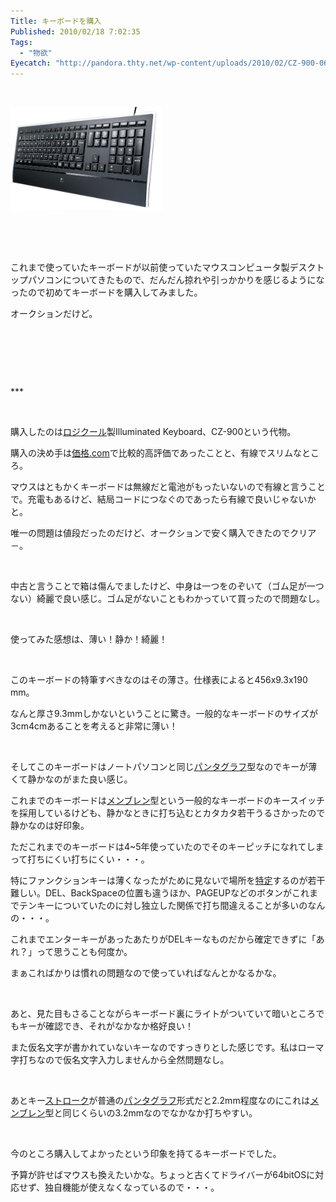 ```yaml
---
Title: キーボードを購入
Published: 2010/02/18 7:02:35
Tags:
  - "物欲"
Eyecatch: "http://pandora.thty.net/wp-content/uploads/2010/02/CZ-900-06-300x205.jpg"
---
```

<p style="text-align: center;"> </p>
<p><span><img class="hatena-fotolife" title="f:id:Ovis:20140120002532j:plain" src="20140120002532.jpg" alt="f:id:Ovis:20140120002532j:plain" width="244" height="167" /></span></p>
<p style="text-align: center;"> </p>
<p> </p>
<p>これまで使っていたキーボードが以前使っていたマウスコンピュータ製デスクトップパソコンについてきたもので、だんだん掠れや引っかかりを感じるようになったので初めてキーボードを購入してみました。</p>
<p>オークションだけど。</p>
<p> </p>
<p> </p>
<p> </p>
***



<p> </p>
<p>購入したのは<a class="keyword" href="http://d.hatena.ne.jp/keyword/%A5%ED%A5%B8%A5%AF%A1%BC%A5%EB">ロジクール</a>製Illuminated Keyboard、CZ-900という代物。</p>
<p>購入の決め手は<a class="keyword" href="http://d.hatena.ne.jp/keyword/%B2%C1%B3%CA.com">価格.com</a>で比較的高評価であったことと、有線でスリムなところ。</p>
<p>マウスはともかくキーボードは無線だと電池がもったいないので有線と言うことで。充電もあるけど、結局コードにつなぐのであったら有線で良いじゃないかと。</p>
<p>唯一の問題は値段だったのだけど、オークションで安く購入できたのでクリア－。</p>
<p> </p>
<p>中古と言うことで箱は傷んでましたけど、中身は一つをのぞいて（ゴム足が一つない）綺麗で良い感じ。ゴム足がないこともわかっていて買ったので問題なし。</p>
<p> </p>
<p>使ってみた感想は、薄い！静か！綺麗！</p>
<p> </p>
<p>このキーボードの特筆すべきなのはその薄さ。仕様表によると456x9.3x190 mm。</p>
<p>なんと厚さ9.3mmしかないということに驚き。一般的なキーボードのサイズが3cm4cmあることを考えると非常に薄い！</p>
<p> </p>
<p>そしてこのキーボードはノートパソコンと同じ<a class="keyword" href="http://d.hatena.ne.jp/keyword/%A5%D1%A5%F3%A5%BF%A5%B0%A5%E9%A5%D5">パンタグラフ</a>型なのでキーが薄くて静かなのがまた良い感じ。</p>
<p>これまでのキーボードは<a class="keyword" href="http://d.hatena.ne.jp/keyword/%A5%E1%A5%F3%A5%D6%A5%EC%A5%F3">メンブレン</a>型という一般的なキーボードのキースイッチを採用しているけども、静かなときに打ち込むとカタカタ若干うるさかったので静かなのは好印象。</p>
<p>ただこれまでのキーボードは4~5年使っていたのでそのキーピッチになれてしまって打ちにくい打ちにくい・・・。</p>
<p>特にファンクションキーは薄くなったがために見ないで場所を<a class="keyword" href="http://d.hatena.ne.jp/keyword/%C6%C3%C4%EA">特定</a>するのが若干難しい。DEL、BackSpaceの位置も違うほか、PAGEUPなどのボタンがこれまでテンキーについていたのに対し独立した関係で打ち間違えることが多いのなんの・・・。</p>
<p>これまでエンターキーがあったあたりがDELキーなものだから確定できずに「あれ？」って思うことも何度か。</p>
<p>まぁこればかりは慣れの問題なので使っていればなんとかなるかな。</p>
<p> </p>
<p>あと、見た目もさることながらキーボード裏にライトがついていて暗いところでもキーが確認でき、それがなかなか格好良い！</p>
<p>また仮名文字が書かれていないキーなのですっきりとした感じです。私はローマ字打ちなので仮名文字入力しませんから全然問題なし。</p>
<p> </p>
<p>あとキー<a class="keyword" href="http://d.hatena.ne.jp/keyword/%A5%B9%A5%C8%A5%ED%A1%BC%A5%AF">ストローク</a>が普通の<a class="keyword" href="http://d.hatena.ne.jp/keyword/%A5%D1%A5%F3%A5%BF%A5%B0%A5%E9%A5%D5">パンタグラフ</a>形式だと2.2mm程度なのにこれは<a class="keyword" href="http://d.hatena.ne.jp/keyword/%A5%E1%A5%F3%A5%D6%A5%EC%A5%F3">メンブレン</a>型と同じくらいの3.2mmなのでなかなか打ちやすい。</p>
<p> </p>
<p>今のところ購入してよかったという印象を持てるキーボードでした。</p>
<p>予算が許せばマウスも換えたいかな。ちょっと古くてドライバーが64bitOSに対応せず、独自機能が使えなくなっているので・・・。</p>